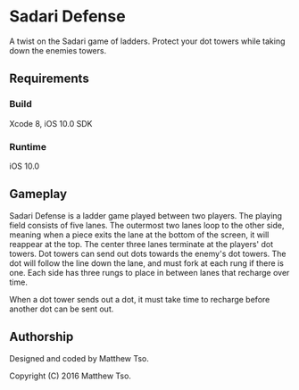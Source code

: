 # Sadari Defense

A twist on the Sadari game of ladders. Protect your dot towers while taking down the enemies towers.

## Requirements

### Build

Xcode 8, iOS 10.0 SDK

### Runtime

iOS 10.0

## Gameplay

Sadari Defense is a ladder game played between two players. The playing field consists of five lanes. The outermost two lanes loop to the other side, meaning when a piece exits the lane at the bottom of the screen, it will reappear at the top. The center three lanes terminate at the players' dot towers. Dot towers can send out dots towards the enemy's dot towers. The dot will follow the line down the lane, and must fork at each rung if there is one. Each side has three rungs to place in between lanes that recharge over time.

When a dot tower sends out a dot, it must take time to recharge before another dot can be sent out.

## Authorship

Designed and coded by Matthew Tso.

Copyright (C) 2016 Matthew Tso.
